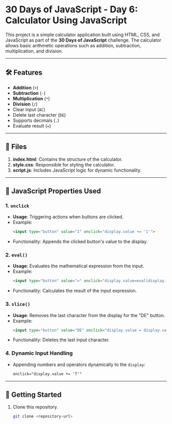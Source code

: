 # 30 Days of JavaScript - Day 6: Calculator Using JavaScript

This project is a simple calculator application built using HTML, CSS, and JavaScript as part of the **30 Days of JavaScript** challenge. The calculator allows basic arithmetic operations such as addition, subtraction, multiplication, and division.

---

## 🛠 Features
- **Addition** (`+`)
- **Subtraction** (`-`)
- **Multiplication** (`*`)
- **Division** (`/`)
- Clear input (`AC`)
- Delete last character (`DE`)
- Supports decimals (`.`)
- Evaluate result (`=`)

---

## 📂 Files
1. **index.html**: Contains the structure of the calculator.
2. **style.css**: Responsible for styling the calculator.
3. **script.js**: Includes JavaScript logic for dynamic functionality.

---

## 📜 JavaScript Properties Used
### 1. `onclick`
   - **Usage**: Triggering actions when buttons are clicked.
   - Example:
     ```html
     <input type="button" value="1" onclick="display.value += '1'">
     ```
   - Functionality: Appends the clicked button's value to the display.

### 2. `eval()`
   - **Usage**: Evaluates the mathematical expression from the input.
   - Example:
     ```html
     <input type="button" value="=" onclick="display.value=eval(display.value)">
     ```
   - Functionality: Calculates the result of the input expression.

### 3. `slice()`
   - **Usage**: Removes the last character from the display for the "DE" button.
   - Example:
     ```html
     <input type="button" value="DE" onclick="display.value = display.value.toString().slice(0, -1)">
     ```
   - Functionality: Deletes the last input character.

### 4. Dynamic Input Handling
   - Appending numbers and operators dynamically to the `display`:
     ```html
     onclick="display.value += '7'"
     ```

---

## 🚀 Getting Started
1. Clone this repository.
   ```bash
   git clone <repository-url>
